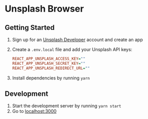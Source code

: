 # Unsplash Browser

## Getting Started

1. Sign up for an [Unsplash Developer](https://unsplash.com/developers) account and create an app
1. Create a `.env.local` file and add your Unsplash API keys:

    ```ini
    REACT_APP_UNSPLASH_ACCESS_KEY=""
    REACT_APP_UNSPLASH_SECRET_KEY=""
    REACT_APP_UNSPLASH_REDIRECT_URL=""
    ```

1. Install dependencies by running `yarn`

## Development

1. Start the development server by running `yarn start`
1. Go to [localhost:3000](http://localhost:3000)
